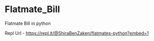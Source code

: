 # Flatmate_Bill
 Flatmate Bill in python

Repl Url - https://repl.it/@ShiraBenZaken/flatmates-python?embed=1

